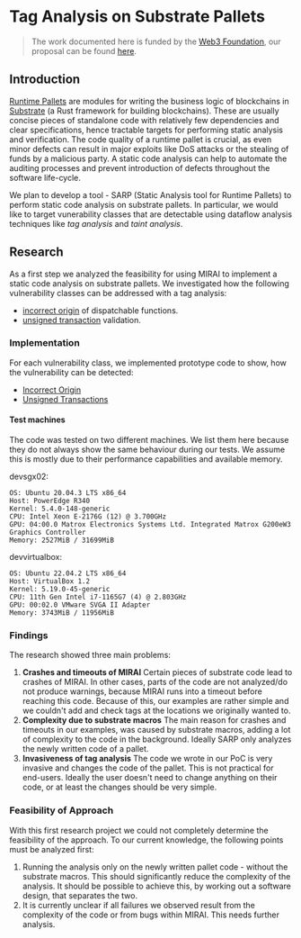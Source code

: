 # Tag Analysis on Substrate Pallets

>The work documented here is funded by the [Web3 Foundation](https://github.com/w3f/Grants-Program/tree/master), our proposal can be found [here](https://github.com/w3f/Grants-Program/blob/master/applications/sarp-basic-functionality.md).

## Introduction

[Runtime Pallets](https://docs.substrate.io/learn/runtime-development/) are modules for writing the business logic of blockchains in [Substrate](https://github.com/paritytech/substrate) (a Rust framework for building blockchains). These are usually concise pieces of standalone code with relatively few dependencies and clear specifications, hence tractable targets for performing static analysis and verification. The code quality of a runtime pallet is crucial, as even minor defects can result in major exploits like DoS attacks or the stealing of funds by a malicious party. A static code analysis can help to automate the auditing processes and prevent introduction of defects throughout the software life-cycle.

We plan to develop a tool - SARP (Static Analysis tool for Runtime Pallets) to perform static code analysis on substrate pallets. In particular, we would like to target vunerability classes that are detectable using dataflow analysis techniques like *tag analysis* and *taint analysis*.

## Research
As a first step we analyzed the feasibility for using MIRAI to implement a static code analysis on substrate pallets. We investigated how the following vulnerability classes can be addressed with a tag analysis:

* [incorrect origin](https://github.com/bhargavbh/MIRAI/blob/main/substrate_examples/incorrect-origin/description.md) of dispatchable functions.
* [unsigned transaction](https://github.com/bhargavbh/MIRAI/blob/main/substrate_examples/unsigned-transaction/description.md) validation.

### Implementation
For each vulnerability class, we implemented prototype code to show, how the vulnerability can be detected:
* [Incorrect Origin](pallet_template/README.md)
* [Unsigned Transactions](offchain-worker/README.md)

#### Test machines
The code was tested on two different machines. We list them here because they do not always show the same behaviour during our tests. We assume this is mostly due to their performance capabilities and available memory.

devsgx02:
```
OS: Ubuntu 20.04.3 LTS x86_64
Host: PowerEdge R340
Kernel: 5.4.0-148-generic
CPU: Intel Xeon E-2176G (12) @ 3.700GHz
GPU: 04:00.0 Matrox Electronics Systems Ltd. Integrated Matrox G200eW3 Graphics Controller
Memory: 2527MiB / 31699MiB
```

devvirtualbox:
```
OS: Ubuntu 22.04.2 LTS x86_64 
Host: VirtualBox 1.2 
Kernel: 5.19.0-45-generic 
CPU: 11th Gen Intel i7-1165G7 (4) @ 2.803GHz 
GPU: 00:02.0 VMware SVGA II Adapter 
Memory: 3743MiB / 11956MiB 
```

### Findings
The research showed three main problems:
1. **Crashes and timeouts of MIRAI** Certain pieces of substrate code lead to crashes of MIRAI. In other cases, parts of the code are not analyzed/do not produce warnings, because MIRAI runs into a timeout before reaching this code. Because of this, our examples are rather simple and we couldn't add and check tags at the locations we originally wanted to.
2. **Complexity due to substrate macros** The main reason for crashes and timeouts in our examples, was caused by substrate macros, adding a lot of complexity to the code in the background. Ideally SARP only analyzes the newly written code of a pallet.
4. **Invasiveness of tag analysis** The code we wrote in our PoC is very invasive and changes the code of the pallet. This is not practical for end-users. Ideally the user doesn't need to change anything on their code, or at least the changes should be very simple.


### Feasibility of Approach
With this first research project we could not completely determine the feasibility of the approach. To our current knowledge, the following points must be analyzed first:
1. Running the analysis only on the newly written pallet code - without the substrate macros. This should significantly reduce the complexity of the analysis. It should be possible to achieve this, by working out a software design, that separates the two.
2. It is currently unclear if all failures we observed result from the complexity of the code or from bugs within MIRAI. This needs further analysis.